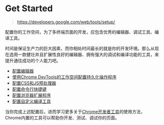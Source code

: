 # Get Started

> https://developers.google.com/web/tools/setup/

配置你的工作空间，为了多终端页面的开发，应包含优秀的编辑器、调试工具、编译工具。

时间是保证生产力的巨大因素，而你相处时间最长的就是你的开发环境。那么从现在选用一款健壮并且扩展性良好的编辑器、拥有强大的调试和编译功能的工具，来提升通往成功的个人能力吧。

* [配置编辑器](setup-editor.md)
* [使用Chrome DevTools的工作空间配置持久化操作程序]()
* [配置CSS和JS预处理器]()
* [配置命令行快捷键]()
* [配置浏览器扩展程序]()
* [配置自定义编译工具]()

当你完成上述配置后，进而学习更多关于[Chrome开发者工具]()的使用方法，Chrome内置的工具可以帮助你开发、测试、调试你的页面。

